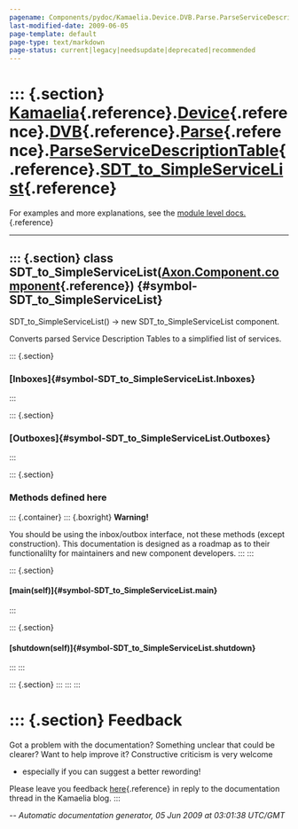 ```yaml
---
pagename: Components/pydoc/Kamaelia.Device.DVB.Parse.ParseServiceDescriptionTable.SDT_to_SimpleServiceList
last-modified-date: 2009-06-05
page-template: default
page-type: text/markdown
page-status: current|legacy|needsupdate|deprecated|recommended
---
```

::: {.section}
[Kamaelia](/Components/pydoc/Kamaelia.html){.reference}.[Device](/Components/pydoc/Kamaelia.Device.html){.reference}.[DVB](/Components/pydoc/Kamaelia.Device.DVB.html){.reference}.[Parse](/Components/pydoc/Kamaelia.Device.DVB.Parse.html){.reference}.[ParseServiceDescriptionTable](/Components/pydoc/Kamaelia.Device.DVB.Parse.ParseServiceDescriptionTable.html){.reference}.[SDT\_to\_SimpleServiceList](/Components/pydoc/Kamaelia.Device.DVB.Parse.ParseServiceDescriptionTable.SDT_to_SimpleServiceList.html){.reference}
===================================================================================================================================================================================================================================================================================================================================================================================================================================================================================================================================

For examples and more explanations, see the [module level
docs.](/Components/pydoc/Kamaelia.Device.DVB.Parse.ParseServiceDescriptionTable.html){.reference}

------------------------------------------------------------------------

::: {.section}
class SDT\_to\_SimpleServiceList([Axon.Component.component](/Docs/Axon/Axon.Component.component.html){.reference}) {#symbol-SDT_to_SimpleServiceList}
------------------------------------------------------------------------------------------------------------------

SDT\_to\_SimpleServiceList() -\> new SDT\_to\_SimpleServiceList
component.

Converts parsed Service Description Tables to a simplified list of
services.

::: {.section}
### [Inboxes]{#symbol-SDT_to_SimpleServiceList.Inboxes}
:::

::: {.section}
### [Outboxes]{#symbol-SDT_to_SimpleServiceList.Outboxes}
:::

::: {.section}
### Methods defined here

::: {.container}
::: {.boxright}
**Warning!**

You should be using the inbox/outbox interface, not these methods
(except construction). This documentation is designed as a roadmap as to
their functionalilty for maintainers and new component developers.
:::
:::

::: {.section}
#### [main(self)]{#symbol-SDT_to_SimpleServiceList.main}
:::

::: {.section}
#### [shutdown(self)]{#symbol-SDT_to_SimpleServiceList.shutdown}
:::
:::

::: {.section}
:::
:::
:::

::: {.section}
Feedback
========

Got a problem with the documentation? Something unclear that could be
clearer? Want to help improve it? Constructive criticism is very welcome
- especially if you can suggest a better rewording!

Please leave you feedback
[here](../../../cgi-bin/blog/blog.cgi?rm=viewpost&nodeid=1142023701){.reference}
in reply to the documentation thread in the Kamaelia blog.
:::

*\-- Automatic documentation generator, 05 Jun 2009 at 03:01:38 UTC/GMT*
